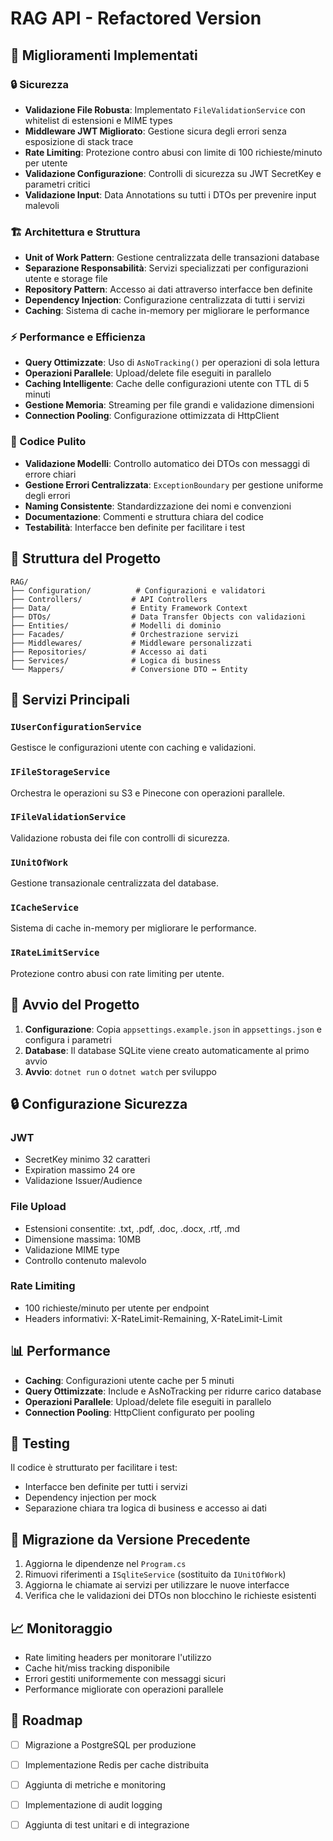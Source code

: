 # RAG API - Refactored Version

## 🚀 Miglioramenti Implementati

### 🔒 Sicurezza
- **Validazione File Robusta**: Implementato `FileValidationService` con whitelist di estensioni e MIME types
- **Middleware JWT Migliorato**: Gestione sicura degli errori senza esposizione di stack trace
- **Rate Limiting**: Protezione contro abusi con limite di 100 richieste/minuto per utente
- **Validazione Configurazione**: Controlli di sicurezza su JWT SecretKey e parametri critici
- **Validazione Input**: Data Annotations su tutti i DTOs per prevenire input malevoli

### 🏗️ Architettura e Struttura
- **Unit of Work Pattern**: Gestione centralizzata delle transazioni database
- **Separazione Responsabilità**: Servizi specializzati per configurazioni utente e storage file
- **Repository Pattern**: Accesso ai dati attraverso interfacce ben definite
- **Dependency Injection**: Configurazione centralizzata di tutti i servizi
- **Caching**: Sistema di cache in-memory per migliorare le performance

### ⚡ Performance e Efficienza
- **Query Ottimizzate**: Uso di `AsNoTracking()` per operazioni di sola lettura
- **Operazioni Parallele**: Upload/delete file eseguiti in parallelo
- **Caching Intelligente**: Cache delle configurazioni utente con TTL di 5 minuti
- **Gestione Memoria**: Streaming per file grandi e validazione dimensioni
- **Connection Pooling**: Configurazione ottimizzata di HttpClient

### 🧹 Codice Pulito
- **Validazione Modelli**: Controllo automatico dei DTOs con messaggi di errore chiari
- **Gestione Errori Centralizzata**: `ExceptionBoundary` per gestione uniforme degli errori
- **Naming Consistente**: Standardizzazione dei nomi e convenzioni
- **Documentazione**: Commenti e struttura chiara del codice
- **Testabilità**: Interfacce ben definite per facilitare i test

## 📁 Struttura del Progetto

```
RAG/
├── Configuration/          # Configurazioni e validatori
├── Controllers/           # API Controllers
├── Data/                  # Entity Framework Context
├── DTOs/                  # Data Transfer Objects con validazioni
├── Entities/              # Modelli di dominio
├── Facades/               # Orchestrazione servizi
├── Middlewares/           # Middleware personalizzati
├── Repositories/          # Accesso ai dati
├── Services/              # Logica di business
└── Mappers/               # Conversione DTO ↔ Entity
```

## 🔧 Servizi Principali

### `IUserConfigurationService`
Gestisce le configurazioni utente con caching e validazioni.

### `IFileStorageService`
Orchestra le operazioni su S3 e Pinecone con operazioni parallele.

### `IFileValidationService`
Validazione robusta dei file con controlli di sicurezza.

### `IUnitOfWork`
Gestione transazionale centralizzata del database.

### `ICacheService`
Sistema di cache in-memory per migliorare le performance.

### `IRateLimitService`
Protezione contro abusi con rate limiting per utente.

## 🚀 Avvio del Progetto

1. **Configurazione**: Copia `appsettings.example.json` in `appsettings.json` e configura i parametri
2. **Database**: Il database SQLite viene creato automaticamente al primo avvio
3. **Avvio**: `dotnet run` o `dotnet watch` per sviluppo

## 🔒 Configurazione Sicurezza

### JWT
- SecretKey minimo 32 caratteri
- Expiration massimo 24 ore
- Validazione Issuer/Audience

### File Upload
- Estensioni consentite: .txt, .pdf, .doc, .docx, .rtf, .md
- Dimensione massima: 10MB
- Validazione MIME type
- Controllo contenuto malevolo

### Rate Limiting
- 100 richieste/minuto per utente per endpoint
- Headers informativi: X-RateLimit-Remaining, X-RateLimit-Limit

## 📊 Performance

- **Caching**: Configurazioni utente cache per 5 minuti
- **Query Ottimizzate**: Include e AsNoTracking per ridurre carico database
- **Operazioni Parallele**: Upload/delete file eseguiti in parallelo
- **Connection Pooling**: HttpClient configurato per pooling

## 🧪 Testing

Il codice è strutturato per facilitare i test:
- Interfacce ben definite per tutti i servizi
- Dependency injection per mock
- Separazione chiara tra logica di business e accesso ai dati

## 🔄 Migrazione da Versione Precedente

1. Aggiorna le dipendenze nel `Program.cs`
2. Rimuovi riferimenti a `ISqliteService` (sostituito da `IUnitOfWork`)
3. Aggiorna le chiamate ai servizi per utilizzare le nuove interfacce
4. Verifica che le validazioni dei DTOs non blocchino le richieste esistenti

## 📈 Monitoraggio

- Rate limiting headers per monitorare l'utilizzo
- Cache hit/miss tracking disponibile
- Errori gestiti uniformemente con messaggi sicuri
- Performance migliorate con operazioni parallele

## 🔮 Roadmap

- [ ] Migrazione a PostgreSQL per produzione
- [ ] Implementazione Redis per cache distribuita
- [ ] Aggiunta di metriche e monitoring
- [ ] Implementazione di audit logging
- [ ] Aggiunta di test unitari e di integrazione

